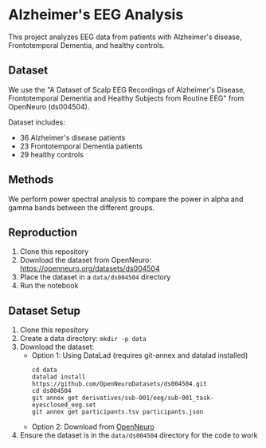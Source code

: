 # Alzheimer's EEG Analysis

This project analyzes EEG data from patients with Alzheimer's disease, Frontotemporal Dementia, and healthy controls.

## Dataset

We use the "A Dataset of Scalp EEG Recordings of Alzheimer's Disease, Frontotemporal Dementia and Healthy Subjects from Routine EEG" from OpenNeuro (ds004504).

Dataset includes:
- 36 Alzheimer's disease patients
- 23 Frontotemporal Dementia patients
- 29 healthy controls

## Methods

We perform power spectral analysis to compare the power in alpha and gamma bands between the different groups.

## Reproduction

1. Clone this repository
2. Download the dataset from OpenNeuro: https://openneuro.org/datasets/ds004504
3. Place the dataset in a `data/ds004504` directory
4. Run the notebook
## Dataset Setup

1. Clone this repository
2. Create a data directory: `mkdir -p data`
3. Download the dataset:
   - Option 1: Using DataLad (requires git-annex and datalad installed)
     ```
     cd data
     datalad install https://github.com/OpenNeuroDatasets/ds004504.git
     cd ds004504
     git annex get derivatives/sub-001/eeg/sub-001_task-eyesclosed_eeg.set
     git annex get participants.tsv participants.json
     ```
   - Option 2: Download from [OpenNeuro](https://openneuro.org/datasets/ds004504)
4. Ensure the dataset is in the `data/ds004504` directory for the code to work
